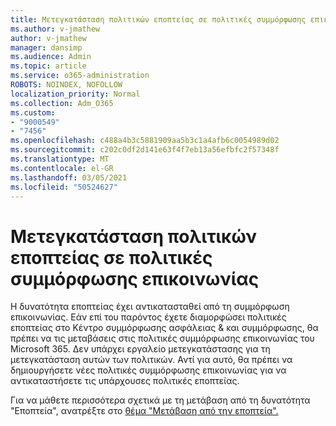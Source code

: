 ```yaml
---
title: Μετεγκατάσταση πολιτικών εποπτείας σε πολιτικές συμμόρφωσης επικοινωνίας
ms.author: v-jmathew
author: v-jmathew
manager: dansimp
ms.audience: Admin
ms.topic: article
ms.service: o365-administration
ROBOTS: NOINDEX, NOFOLLOW
localization_priority: Normal
ms.collection: Adm_O365
ms.custom:
- "9000549"
- "7456"
ms.openlocfilehash: c488a4b3c5881909aa5b3c1a4afb6c0054989d02
ms.sourcegitcommit: c202c0df2d141e63f4f7eb13a56efbfc2f57348f
ms.translationtype: MT
ms.contentlocale: el-GR
ms.lasthandoff: 03/05/2021
ms.locfileid: "50524627"
---
```

# <a name="migrate-supervision-policies-to-communication-compliance-policies"></a>Μετεγκατάσταση πολιτικών εποπτείας σε πολιτικές συμμόρφωσης επικοινωνίας

Η δυνατότητα εποπτείας έχει αντικατασταθεί από τη συμμόρφωση επικοινωνίας. Εάν επί του παρόντος έχετε διαμορφώσει πολιτικές εποπτείας στο Κέντρο συμμόρφωσης ασφάλειας & και συμμόρφωσης, θα πρέπει να τις μεταβάσεις στις πολιτικές συμμόρφωσης επικοινωνίας του Microsoft 365. Δεν υπάρχει εργαλείο μετεγκατάστασης για τη μετεγκατάσταση αυτών των πολιτικών. Αντί για αυτό, θα πρέπει να δημιουργήσετε νέες πολιτικές συμμόρφωσης επικοινωνίας για να αντικαταστήσετε τις υπάρχουσες πολιτικές εποπτείας.

Για να μάθετε περισσότερα σχετικά με τη μετάβαση από τη δυνατότητα "Εποπτεία", ανατρέξτε στο [θέμα "Μετάβαση από την εποπτεία".](https://go.microsoft.com/fwlink/?linkid=2128750)
